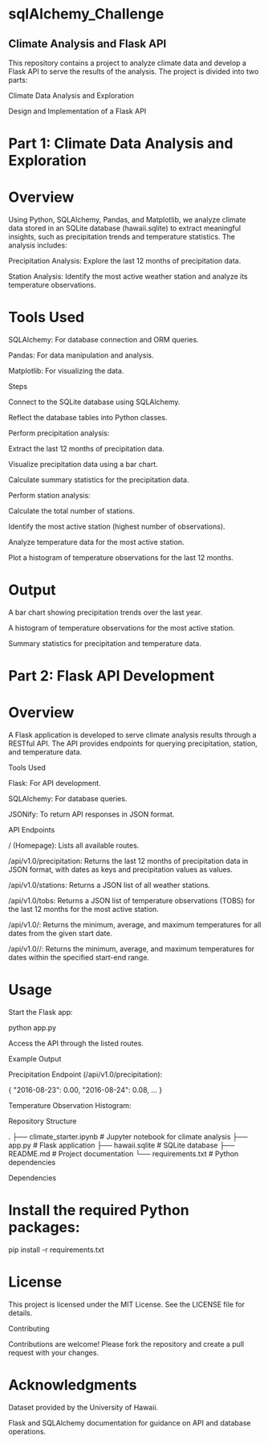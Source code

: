 # sqlAlchemy_Challenge
## Climate Analysis and Flask API

This repository contains a project to analyze climate data and develop a Flask API to serve the results of the analysis. The project is divided into two parts:

Climate Data Analysis and Exploration

Design and Implementation of a Flask API

# Part 1: Climate Data Analysis and Exploration

# Overview

Using Python, SQLAlchemy, Pandas, and Matplotlib, we analyze climate data stored in an SQLite database (hawaii.sqlite) to extract meaningful insights, such as precipitation trends and temperature statistics. The analysis includes:

Precipitation Analysis: Explore the last 12 months of precipitation data.

Station Analysis: Identify the most active weather station and analyze its temperature observations.

# Tools Used

SQLAlchemy: For database connection and ORM queries.

Pandas: For data manipulation and analysis.

Matplotlib: For visualizing the data.

Steps

Connect to the SQLite database using SQLAlchemy.

Reflect the database tables into Python classes.

Perform precipitation analysis:

Extract the last 12 months of precipitation data.

Visualize precipitation data using a bar chart.

Calculate summary statistics for the precipitation data.

Perform station analysis:

Calculate the total number of stations.

Identify the most active station (highest number of observations).

Analyze temperature data for the most active station.

Plot a histogram of temperature observations for the last 12 months.

# Output

A bar chart showing precipitation trends over the last year.

A histogram of temperature observations for the most active station.

Summary statistics for precipitation and temperature data.

# Part 2: Flask API Development

# Overview

A Flask application is developed to serve climate analysis results through a RESTful API. The API provides endpoints for querying precipitation, station, and temperature data.

Tools Used

Flask: For API development.

SQLAlchemy: For database queries.

JSONify: To return API responses in JSON format.

API Endpoints

/ (Homepage): Lists all available routes.

/api/v1.0/precipitation: Returns the last 12 months of precipitation data in JSON format, with dates as keys and precipitation values as values.

/api/v1.0/stations: Returns a JSON list of all weather stations.

/api/v1.0/tobs: Returns a JSON list of temperature observations (TOBS) for the last 12 months for the most active station.

/api/v1.0/<start>: Returns the minimum, average, and maximum temperatures for all dates from the given start date.

/api/v1.0/<start>/<end>: Returns the minimum, average, and maximum temperatures for dates within the specified start-end range.

# Usage

Start the Flask app:

python app.py

Access the API through the listed routes.

Example Output

Precipitation Endpoint (/api/v1.0/precipitation):

{
    "2016-08-23": 0.00,
    "2016-08-24": 0.08,
    ...
}

Temperature Observation Histogram:


Repository Structure

.
├── climate_starter.ipynb       # Jupyter notebook for climate analysis
├── app.py                      # Flask application
├── hawaii.sqlite               # SQLite database
├── README.md                   # Project documentation
└── requirements.txt            # Python dependencies

Dependencies

# Install the required Python packages:

pip install -r requirements.txt

# License

This project is licensed under the MIT License. See the LICENSE file for details.

Contributing

Contributions are welcome! Please fork the repository and create a pull request with your changes.

# Acknowledgments

Dataset provided by the University of Hawaii.

Flask and SQLAlchemy documentation for guidance on API and database operations.
